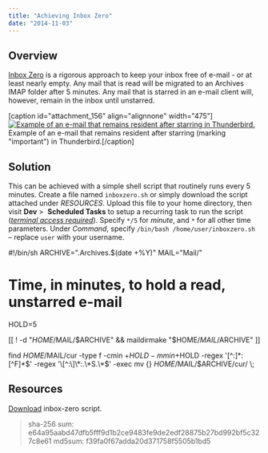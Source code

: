 ```yaml
---
title: "Achieving Inbox Zero"
date: "2014-11-03"
---
```


## Overview

[Inbox Zero](http://www.43folders.com/izero) is a rigorous approach to keep your inbox free of e-mail - or at least nearly empty. Any mail that is read will be migrated to an Archives IMAP folder after 5 minutes. Any mail that is starred in an e-mail client will, however, remain in the inbox until unstarred.

\[caption id="attachment\_156" align="alignnone" width="475"\][![Example of an e-mail that remains resident after starring in Thunderbird.](https://kb.apnscp.com/wp-content/uploads/2014/11/starred-test.png)](https://kb.apnscp.com/wp-content/uploads/2014/11/starred-test.png) Example of an e-mail that remains resident after starring (marking "important") in Thunderbird.\[/caption\]

## Solution

This can be achieved with a simple shell script that routinely runs every 5 minutes. Create a file named `inboxzero.sh` or simply download the script attached under _RESOURCES_. Upload this file to your home directory, then visit **Dev** >  **Scheduled Tasks** to setup a recurring task to run the script ([_terminal access required_](https://kb.apnscp.com/terminal/is-terminal-access-available/)). Specify `*/5` for _minute_, and `*` for all other time parameters. Under _Command_, specify `/bin/bash /home/user/inboxzero.sh` – replace `user` with your username.

#!/bin/sh
ARCHIVE=".Archives.$(date +%Y)"
MAIL="Mail/"
# Time, in minutes, to hold a read, unstarred e-mail
HOLD=5

\[\[ ! -d "$HOME/$MAIL/$ARCHIVE" && maildirmake "$HOME/$MAIL/$ARCHIVE" \]\]

find $HOME/$MAIL/cur -type f -cmin +$HOLD -mmin +$HOLD -regex '\[^:\]\*:\[^F\]\*$' -regex '\[^:\]\*:.\*S.\*$' -exec mv {} $HOME/$MAIL/$ARCHIVE/cur/ \\;

## Resources

[Download](https://kb.apnscp.com/wp-content/uploads/2014/11/inboxzero.zip) inbox-zero script.

> sha-256 sum: e64a95aabd47dfb5fff9d1b2ce9483fe9de2edf28875b27bd992bf5c327c8e61
> md5sum: f39fa0f67adda20d371758f5505b1bd5
